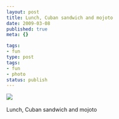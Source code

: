 ```yaml
---
layout: post
title: Lunch, Cuban sandwich and mojoto
date: 2009-03-08
published: true
meta: {}

tags:
- fun
type: post
tags:
- fun
- photo
status: publish
---
```

![](http://media.eick.us/2011/05/4Lbi8pbnEktocngx3jMIC1yqo1_500.jpg)<br /><br />Lunch, Cuban sandwich and mojoto
